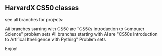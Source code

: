 ## HarvardX CS50 classes

see all branches for projects:

All branches starting with CS50 are "CS50s Introduction to Computer Science" problem sets
All branches starting with AI are "CS50s Introduction to Artifical Itnelligence with Pything" Problem sets

Enjoy!
